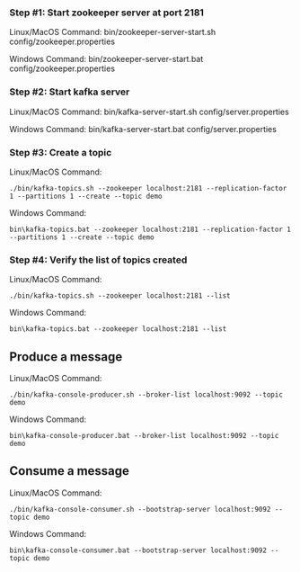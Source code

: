 ### Step #1: Start zookeeper server at port 2181

Linux/MacOS Command: 
bin/zookeeper-server-start.sh config/zookeeper.properties

Windows Command: 
bin/zookeeper-server-start.bat config/zookeeper.properties

### Step #2: Start kafka server

Linux/MacOS Command: 
bin/kafka-server-start.sh config/server.properties

Windows Command: 
bin/kafka-server-start.bat config/server.properties

### Step #3: Create a topic

Linux/MacOS Command: 

```
./bin/kafka-topics.sh --zookeeper localhost:2181 --replication-factor 1 --partitions 1 --create --topic demo
```

Windows Command: 

```
bin\kafka-topics.bat --zookeeper localhost:2181 --replication-factor 1 --partitions 1 --create --topic demo
```

### Step #4: Verify the list of topics created

Linux/MacOS Command: 

```
./bin/kafka-topics.sh --zookeeper localhost:2181 --list
```

Windows Command: 

```
bin\kafka-topics.bat --zookeeper localhost:2181 --list
```

Produce a message
-----------------
Linux/MacOS Command: 

```
./bin/kafka-console-producer.sh --broker-list localhost:9092 --topic demo
```

Windows Command: 

```
bin\kafka-console-producer.bat --broker-list localhost:9092 --topic demo
```

Consume a message
-----------------
Linux/MacOS Command: 

```
./bin/kafka-console-consumer.sh --bootstrap-server localhost:9092 --topic demo
```

Windows Command: 

```
bin\kafka-console-consumer.bat --bootstrap-server localhost:9092 --topic demo
```